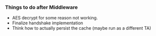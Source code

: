 ### Things to do after Middleware

+ AES decrypt for some reason not working.
+ Finalize handshake implementation
+ Think how to actually persist the cache (maybe run as a different TA)
